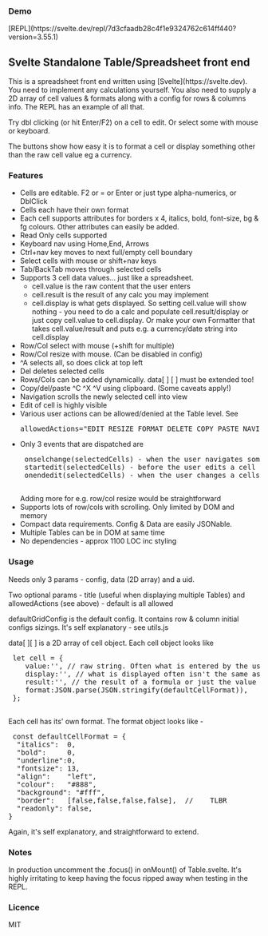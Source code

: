<h3>Demo</h3>
[REPL](https://svelte.dev/repl/7d3cfaadb28c4f1e9324762c614ff440?version=3.55.1)

<h2>Svelte Standalone Table/Spreadsheet front end</h2>

<p>This is a spreadsheet front end written using [Svelte](https://svelte.dev). You need to implement any calculations yourself. You also need to supply a 2D array of cell values &amp; formats along with a config for rows &amp; columns info. The REPL has an example of all that.</p>

<p>Try dbl clicking (or hit Enter/F2)  on a cell to edit. Or select some with mouse or keyboard.</p>
<p>The buttons show how easy it is to format a cell or display something other than the raw cell value eg a currency.</p>

<h3>Features</h3>
<ul>
	<li>Cells are editable. F2 or = or Enter or just type alpha-numerics, or DblClick</li>
	<li>Cells each have their own format</li>
	<li>Each cell supports attributes for borders x 4, italics, bold, font-size, bg & fg colours. Other attributes can easily be added.</li>
	<li>Read Only cells supported</li>
	<li>Keyboard nav using Home,End, Arrows</li>
	<li>Ctrl+nav key moves to next full/empty cell boundary</li>
	<li>Select cells with mouse or shift+nav keys</li>
	<li>Tab/BackTab moves through selected cells</li>
	<li>Supports 3 cell data values... just like a spreadsheet.
		<ul>
			<li>cell.value is the raw content that the user enters</li>
			<li>cell.result is the result of any calc you may implement</li>
			<li>cell.display is what gets displayed. So setting cell.value will show nothing - you need to do a calc and populate cell.result/display or just copy cell.value to cell.display. Or make your own Formatter that takes cell.value/result and puts e.g. a currency/date string into cell.display
				</li>
				</ul>
			</li>
	<li>Row/Col select with mouse (+shift for multiple)</li>
	<li>Row/Col resize with mouse. (Can be disabled in config)</li>
	<li>^A selects all, so does click at top left</li>
	<li>Del deletes selected cells</li>
	<li>Rows/Cols can be added dynamically. data[ ] [ ] must be extended too!</li>
	<li>Copy/del/paste ^C ^X ^V using clipboard. (Some caveats apply!)</li>
	<li>Navigation scrolls the newly selected cell into view</li>
	<li>Edit of cell is highly visible</li>
	<li>Various user actions can be allowed/denied at the Table level. See <pre>allowedActions="EDIT RESIZE FORMAT DELETE COPY PASTE NAVIGATE"</pre></li>
	<li>Only 3 events that are dispatched are 
	<pre>
 onselchange(selectedCells) - when the user navigates somewhere
 startedit(selectedCells) - before the user edits a cell
 onendedit(selectedCells) - when the user changes a cells value
	</pre>
	Adding more for e.g. row/col resize would be straightforward</li>
	<li>Supports lots of row/cols with scrolling. Only limited by DOM and memory</li>
	<li>Compact data requirements. Config &amp; Data are easily JSONable.</li>
	<li>Multiple Tables can be in DOM at same time</li>
	<li>No dependencies - approx 1100 LOC inc styling</li>
</ul>
<h3>Usage</h3>
<p>Needs only 3 params - config, data (2D array) and a uid.</p>
<p>Two optional params - title (useful when displaying multiple Tables) and allowedActions (see above) - default is all allowed</p>
<p>defaultGridConfig is the default config. It contains row &amp; column initial configs sizings. It's self explanatory - see utils.js</p>
<p>data[ ][ ] is a 2D array of cell object. Each cell object looks like 
	<pre>
 let cell = {
    value:'', // raw string. Often what is entered by the user.
    display:'', // what is displayed often isn't the same as the value. E.G. formulas, 12=>$12.00, -12=>($12.00). It is the parents responsibility to populate this
    result:'', // the result of a formula or just the value as a string/number
    format:JSON.parse(JSON.stringify(defaultCellFormat)),
 };	
	</pre>
Each cell has its' own format. The format object looks like -
<pre>
 const defaultCellFormat = {
  "italics":  0,
  "bold":     0,
  "underline":0,
  "fontsize": 13,
  "align":    "left",
  "colour":   "#888",
  "background": "#fff",
  "border":   [false,false,false,false],  //	TLBR
  "readonly": false,
}
</pre>
Again, it's self explanatory, and straightforward to extend.

<h3>Notes</h3>
<p>In production uncomment the .focus() in onMount() of Table.svelte. It's highly irritating to keep having the focus ripped away when testing in the REPL.</p>

<h3>Licence</h3>
MIT